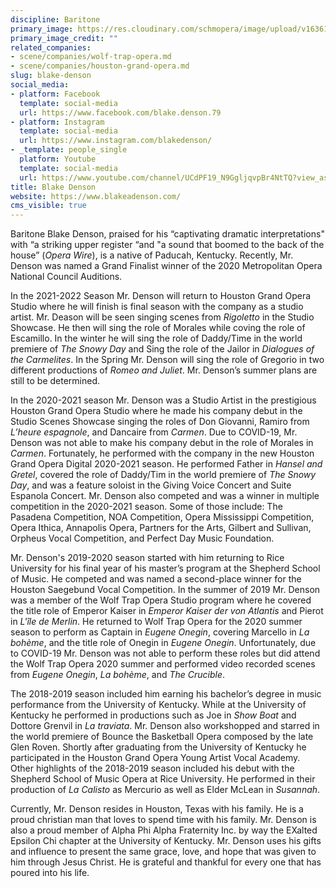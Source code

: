 ```yaml
---
discipline: Baritone
primary_image: https://res.cloudinary.com/schmopera/image/upload/v1636121538/media/2021/11/BlakeDenson_ipcsw5.jpg
primary_image_credit: ""
related_companies:
- scene/companies/wolf-trap-opera.md
- scene/companies/houston-grand-opera.md
slug: blake-denson
social_media:
- platform: Facebook
  template: social-media
  url: https://www.facebook.com/blake.denson.79
- platform: Instagram
  template: social-media
  url: https://www.instagram.com/blakedenson/
- _template: people_single
  platform: Youtube
  template: social-media
  url: https://www.youtube.com/channel/UCdPF19_N9GgljqvpBr4NtTQ?view_as=subscriber
title: Blake Denson
website: https://www.blakeadenson.com/
cms_visible: true
---
```

Baritone Blake Denson, praised for his “captivating dramatic interpretations" with “a striking upper register “and "a sound that boomed to the back of the house” (_Opera Wire_), is a native of Paducah, Kentucky. Recently, Mr. Denson was named a Grand Finalist winner of the 2020 Metropolitan Opera National Council Auditions. 

In the 2021-2022 Season Mr. Denson will return to Houston Grand Opera Studio where he will finish is final season with the company as a studio artist. Mr. Deason will be seen singing scenes from _Rigoletto_ in the Studio Showcase. He then will sing the role of Morales while coving the role of Escamillo. In the winter he will sing the role of Daddy/Time in the world premiere of _The Snowy Day_ and Sing the role of the Jailor in _Dialogues of the Carmelites_. In the Spring Mr. Denson will sing the role of Gregorio in two different productions of _Romeo and Juliet_. Mr. Denson’s summer plans are still to be determined.

In the 2020-2021 season Mr. Denson was a Studio Artist in the prestigious Houston Grand Opera Studio where he made his company debut in the Studio Scenes Showcase singing the roles of Don Giovanni, Ramiro from _L’heure espagnole_, and Dancaire from _Carmen_. Due to COVID-19, Mr. Denson was not able to make his company debut in the role of Morales in _Carmen_. Fortunately, he performed with the company in the new Houston Grand Opera Digital 2020-2021 season. He performed Father in _Hansel and Gretel_, covered the role of Daddy/Tim in the world premiere of _The Snowy Day_, and was a feature soloist in the Giving Voice Concert and Suite Espanola Concert. Mr. Denson also competed and was a winner in multiple competition in the 2020-2021 season. Some of those include: The Pasadena Competition, NOA Competition, Opera Mississippi Competition, Opera Ithica, Annapolis Opera, Partners for the Arts, Gilbert and Sullivan, Orpheus Vocal Competition, and Perfect Day Music Foundation.

Mr. Denson's 2019-2020 season started with him returning to Rice University for his final year of his master’s program at the Shepherd School of Music. He competed and was named a second-place winner for the Houston Saegebund Vocal Competition. In the summer of 2019 Mr. Denson was a member of the Wolf Trap Opera Studio program where he covered the title role of Emperor Kaiser in _Emperor Kaiser der von Atlantis_ and Pierot in _L'île de Merlin_. He returned to Wolf Trap Opera for the 2020 summer season to perform as Captain in _Eugene Onegin_, covering Marcello in _La bohème_, and the title role of Onegin in _Eugene Onegin_. Unfortunately, due to COVID-19 Mr. Denson was not able to perform these roles but did attend the Wolf Trap Opera 2020 summer and performed video recorded scenes from _Eugene Onegin_, _La bohème_, and _The Crucible_.

The 2018-2019 season included him earning his bachelor’s degree in music performance from the University of Kentucky. While at the University of Kentucky he performed in productions such as Joe in _Show Boat_ and Dottore Grenvil in _La traviata_. Mr. Denson also workshopped and starred in the world premiere of Bounce the Basketball Opera composed by the late Glen Roven. Shortly after graduating from the University of Kentucky he participated in the Houston Grand Opera Young Artist Vocal Academy. Other highlights of the 2018-2019 season included his debut with the Shepherd School of Music Opera at Rice University. He performed in their production of _La Calisto_ as Mercurio as well as Elder McLean in _Susannah_. 

Currently, Mr. Denson resides in Houston, Texas with his family. He is a proud christian man that loves to spend time with his family. Mr. Denson is also a proud member of Alpha Phi Alpha Fraternity Inc. by way the EXalted Epsilon Chi chapter at the University of Kentucky. Mr. Denson uses his gifts and influence to present the same grace, love, and hope that was given to him through Jesus Christ. He is grateful and thankful for every one that has poured into his life.